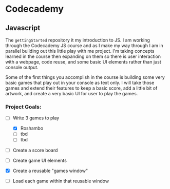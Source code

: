 # Codecademy
## Javascript

The `gettingStarted` repository it my introduction to JS. I am working through the Codecademy JS course and as I make my way through I am in parallel building out this little play with me project. I'm taking concepts learned in the course then expanding on them so there is user interaction with a webpage, code reuse, and some basic UI elements rather than just console output. 

Some of the first things you accomplish in the course is building some very basic games that play out in your console as text only. I will take those games and extend their features to keep a basic score, add a little bit of artwork, and create a very basic UI for user to play the games. 

### Project Goals:
  - [ ] Write 3 games to play
    - [x] Roshambo
    - [ ] tbd
    - [ ] tbd
  - [ ] Create a score board
  - [ ] Create game UI elements
  - [x] Create a reusable "games window"
  - [ ] Load each game within that reusable window

